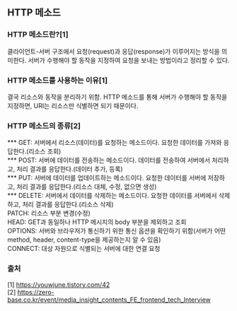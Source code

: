 ## HTTP 메소드

### HTTP 메소드란?[1]
클라이언트-서버 구조에서 요청(request)과 응답(response)가 이루어지는 방식을 의미한다.
서버가 수행해야 할 동작을 지정하여 요청을 보내는 방법이라고 정리할 수 있다.

### HTTP 메소드를 사용하는 이유[1]
결국 리소스와 동작을 분리하기 위함.
HTTP 메소드를 통해 서버가 수행해야 할 동작을 지정하면, URI는 리소스만 식별하면 되기 때문이다.


### HTTP 메소드의 종류[2]
*** GET: 서버에서 리소스(데이터)를 요청하는 메소드이다. 요청한 데이터를 가져와 응답한다.(리소스 조회) <br>
*** POST: 서버에 데이터를 전송하는 메소드이다. 데이터를 전송하여 서버에서 처리하고, 처리 결과를 응답한다.(데이터 추가, 등록) <br>
*** PUT: 서버에 데이터를 업데이트하는 메소드이다. 요청한 데이터를 서버에 저장하고, 처리 결과를 응답한다.(리소스 대체, 수정, 없으면 생성) <br>
*** DELETE: 서버에서 데이터를 삭제하는 메소드이다. 요청한 데이터를 서버에서 삭제하고, 처리 결과를 응답한다.(리소스 삭제) <br>
PATCH: 리소스 부분 변경(수정) <br>
HEAD: GET과 동일하나 HTTP 메시지의 body 부분을 제외하고 조회  <br>
OPTIONS: 서버와 브라우저가 통신하기 위한 통신 옵션을 확인하기 위함(서버가 어떤 method, header, content-type을 제공하는지 알 수 있음) <br>
CONNECT: 대상 자원으로 식별되는 서버에 대한 연결 요청 <br>


### 출처
[1] https://youwjune.tistory.com/42 <br>
[2] https://zero-base.co.kr/event/media_insight_contents_FE_frontend_tech_Interview
